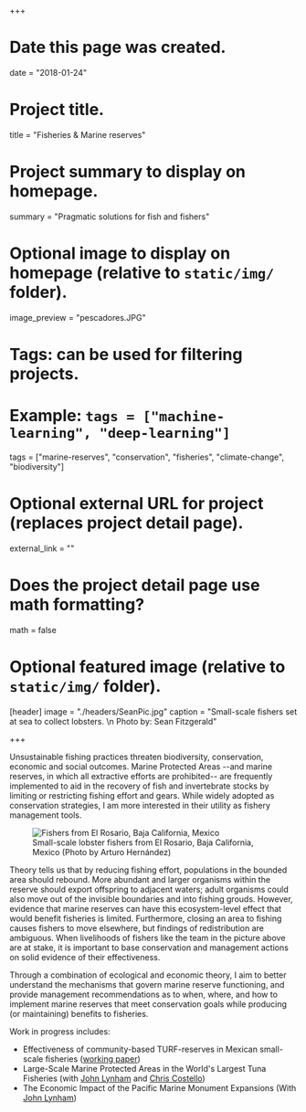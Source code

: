 +++
# Date this page was created.
date = "2018-01-24"

# Project title.
title = "Fisheries & Marine reserves"

# Project summary to display on homepage.
summary = "Pragmatic solutions for fish and fishers"

# Optional image to display on homepage (relative to `static/img/` folder).
image_preview = "pescadores.JPG"

# Tags: can be used for filtering projects.
# Example: `tags = ["machine-learning", "deep-learning"]`
tags = ["marine-reserves", "conservation", "fisheries", "climate-change", "biodiversity"]

# Optional external URL for project (replaces project detail page).
external_link = ""

# Does the project detail page use math formatting?
math = false

# Optional featured image (relative to `static/img/` folder).
[header]
image = "./headers/SeanPic.jpg"
caption = "Small-scale fishers set at sea to collect lobsters. \n Photo by: Sean Fitzgerald"

+++

Unsustainable fishing practices threaten biodiversity, conservation, economic and social outcomes. Marine Protected Areas --and marine reserves, in which all extractive efforts are prohibited-- are frequently implemented to aid in the recovery of fish and invertebrate stocks by limiting or restricting fishing effort and gears. While widely adopted as conservation strategies, I am more interested in their utility as fishery management tools.

<figure>
  <img src="../../img/lobster_fishers.jpg" alt="Fishers from El Rosario, Baja California, Mexico"/>
  <figcaption>Small-scale lobster fishers from El Rosario, Baja California, Mexico (Photo by Arturo Hernández)</figcaption>
</figure>

Theory tells us that by reducing fishing effort, populations in the bounded area should rebound. More abundant and larger organisms within the reserve should export offspring to adjacent waters; adult organisms could also move out of the invisible boundaries and into fishing grouds. However, evidence that marine reserves can have this ecosystem-level effect that would benefit fisheries is limited. Furthermore, closing an area to fishing causes fishers to move elsewhere, but findings of redistribution are ambiguous. When livelihoods of fishers like the team in the picture above are at stake, it is important to base conservation and management actions on solid evidence of their effectiveness.

Through a combination of ecological and economic theory, I aim to better understand the mechanisms that govern marine reserve functioning, and provide management recommendations as to when, where, and how to implement marine reserves that meet conservation goals while producing (or maintaining) benefits to fisheries.

Work in progress includes:

  - Effectiveness of community-based TURF-reserves in Mexican small-scale fisheries ([working paper](https://github.com/jcvdav/ReserveEffect/blob/master/docs/PLoS_manuscript.pdf))
  - Large-Scale Marine Protected Areas in the World's Largest Tuna Fisheries (with [John Lynham](http://www2.hawaii.edu/~lynham/Welcome.html) and [Chris Costello](https://christopherjcostello.com/))
  - The Economic Impact of the Pacific Marine Monument Expansions (With [John Lynham](http://www2.hawaii.edu/~lynham/Welcome.html))


